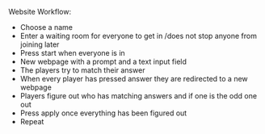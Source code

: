 Website Workflow:
- Choose a name
- Enter a waiting room for everyone to get in /does not stop anyone from joining later
- Press start when everyone is in
- New webpage with a prompt and a text input field
- The players try to match their answer
- When every player has pressed answer they are redirected to a new webpage
- Players figure out who has matching answers and if one is the odd one out
- Press apply once everything has been figured out
- Repeat